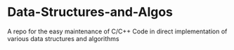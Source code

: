 # Data-Structures-and-Algos
A repo for the easy maintenance of C/C++ Code in direct implementation of various data structures and algorithms
